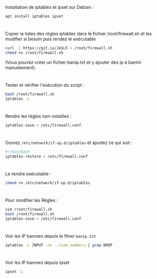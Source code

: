 Installation de iptables et ipset sur Debian :
```bash
apt install iptables ipset
```
#
Copier la listes des règles iptables dans le fichier /root/firewall.sh et les modifier si besoin puis rendez le exécutable
```bash
curl -L https://git.io/JeSL5 > /root/firewall.sh
chmod +x /root/firewall.sh
```
(Vous pouvez créer un fichier banip.txt et y ajouter des ip à bannir manuelement).
#

Tester et vérifier l'exécution du script :
```bash
bash /root/firewall.sh
iptables -L
```
#
Rendre les règles non-volatiles :
```bash
iptables-save > /etc/firewall.conf
```
#
Ouvrez `/etc/network/if-up.d/iptables` et ajoutez ce qui suit :
```bash
#!/bin/bash
iptables-restore < /etc/firewall.conf
```
#
Le rendre exécutable :
```bash
chmod +x /etc/network/if-up.d/iptables
```
#
Pour modifier les Règles :
```bash
vim /root/firewall.sh
bash /root/firewall.sh
iptables-save > /etc/firewall.conf
```
#
Voir les IP bannies depuis le fihier `banip.txt`
```bash
iptables -L INPUT -nv --line-numbers | grep DROP
```
#
Voir les IP bannies depuis ipset
```bash
ipset -L
```
